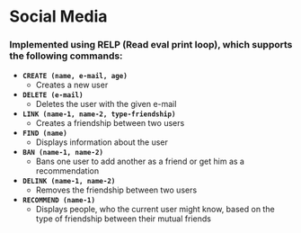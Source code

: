 # Social Media 

### Implemented using RELP (Read eval print loop), which supports the following commands:

- **`CREATE (name, e-mail, age)`**
    - Creates a new user
- **`DELETE (e-mail)`**
    - Deletes the user with the given e-mail
- **`LINK (name-1, name-2, type-friendship)`**
    - Creates a friendship between two users
- **`FIND (name)`**
    - Displays information about the user
- **`BAN (name-1, name-2)`**
    - Bans one user to add another as a friend or get him as a recommendation
- **`DELINK (name-1, name-2)`**
    - Removes the friendship between two users
- **`RECOMMEND (name-1)`**
    - Displays people, who the current user might know, based on the type of friendship between their mutual friends

